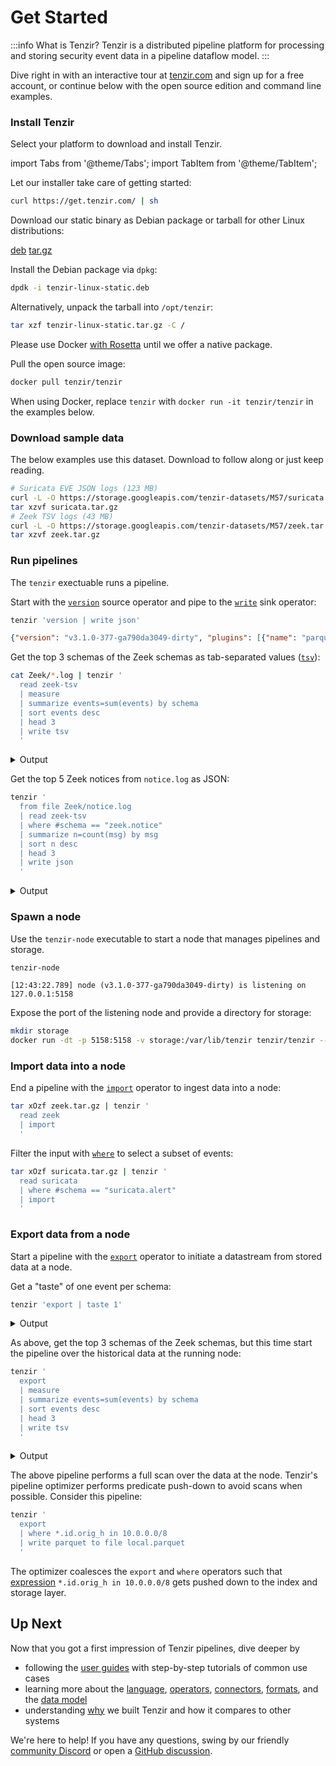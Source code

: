 # Get Started

<!-- Keep in sync with project README at https://github.com/tenzir/tenzir -->

:::info What is Tenzir?
Tenzir is a distributed pipeline platform for processing and storing security
event data in a pipeline dataflow model.
:::

Dive right in with an interactive tour at [tenzir.com](https://tenzir.com) and
sign up for a free account, or continue below with the open source edition and
command line examples.

### Install Tenzir

Select your platform to download and install Tenzir.

import Tabs from '@theme/Tabs';
import TabItem from '@theme/TabItem';

<Tabs>
  <TabItem value="universal" label="All Platforms" default>

  Let our installer take care of getting started:

  ```bash
  curl https://get.tenzir.com/ | sh
  ```

  </TabItem>
  <TabItem value="linux" label="Linux">
  
  Download our static binary as Debian package or tarball for other Linux
  distributions:

  <div class="padding--sm">
    <a class="button button--md button--info margin--md" href="https://github.com/tenzir/tenzir/releases/latest/download/tenzir-linux-static.deb">deb</a>
    <a class="button button--md button--primary margin--md" href="https://github.com/tenzir/tenzir/releases/latest/download/tenzir-linux-static.tar.gz">tar.gz</a>
  </div>

  Install the Debian package via `dpkg`:

  ```bash
  dpdk -i tenzir-linux-static.deb
  ```

  Alternatively, unpack the tarball into `/opt/tenzir`:

  ```bash
  tar xzf tenzir-linux-static.tar.gz -C /
  ```
  </TabItem>
  <TabItem value="macos" label="macOS">

  Please use Docker [with
  Rosetta](https://levelup.gitconnected.com/docker-on-apple-silicon-mac-how-to-run-x86-containers-with-rosetta-2-4a679913a0d5)
  until we offer a native package.

  </TabItem>
  <TabItem value="docker" label="Docker">

  Pull the open source image:

  ```bash
  docker pull tenzir/tenzir
  ```

  When using Docker, replace `tenzir` with `docker run -it tenzir/tenzir` in the
  examples below.

  </TabItem>
</Tabs>

### Download sample data

The below examples use this dataset. Download to follow along or just keep
reading.

```bash
# Suricata EVE JSON logs (123 MB)
curl -L -O https://storage.googleapis.com/tenzir-datasets/M57/suricata.tar.gz
tar xzvf suricata.tar.gz
# Zeek TSV logs (43 MB)
curl -L -O https://storage.googleapis.com/tenzir-datasets/M57/zeek.tar.gz
tar xzvf zeek.tar.gz
```

### Run pipelines

The `tenzir` exectuable runs a pipeline.

Start with the [`version`](operators/sources/version.md) source operator and
pipe to the [`write`](operators/sinks/write.md) sink operator:

```bash
tenzir 'version | write json' 
```

```json
{"version": "v3.1.0-377-ga790da3049-dirty", "plugins": [{"name": "parquet", "version": "bundled"}, {"name": "pcap", "version": "bundled"}, {"name": "sigma", "version": "bundled"}, {"name": "web", "version": "bundled"}]}
```

Get the top 3 schemas of the Zeek schemas as tab-separated values
([`tsv`](formats/tsv.md)):

```bash
cat Zeek/*.log | tenzir '
  read zeek-tsv 
  | measure 
  | summarize events=sum(events) by schema 
  | sort events desc 
  | head 3 
  | write tsv
  '
```

<details>
<summary>Output</summary>

```
schema	events
zeek.conn	583838
zeek.ssl	42389
zeek.files	21922
```

</details>

Get the top 5 Zeek notices from `notice.log` as JSON:

```bash
tenzir '
  from file Zeek/notice.log
  | read zeek-tsv 
  | where #schema == "zeek.notice"
  | summarize n=count(msg) by msg
  | sort n desc 
  | head 3 
  | write json
  '
```

<details>
<summary>Output</summary>

```json
{"msg": "SSL certificate validation failed with (certificate has expired)", "n": 2201}
{"msg": "SSL certificate validation failed with (unable to get local issuer certificate)", "n": 1600}
{"msg": "SSL certificate validation failed with (self signed certificate)", "n": 603}
{"msg": "Detected SMB::FILE_WRITE to admin file share '\\\\10.5.26.4\\C$\\WINDOWS\\h48l10jxplwhq9eowyecjmwg0nxwu72zblns1l3v3c6uu6p6069r4c4c5yjwv_e7.exe'", "n": 339}
{"msg": "SSL certificate validation failed with (certificate is not yet valid)", "n": 324}
```

</details>

### Spawn a node

Use the `tenzir-node` executable to start a node that manages pipelines and
storage.

<Tabs>
  <TabItem value="binary" label="Binary" default>

  ```bash
  tenzir-node
  ```

  ```
  [12:43:22.789] node (v3.1.0-377-ga790da3049-dirty) is listening on 127.0.0.1:5158
  ```

  </TabItem>
  <TabItem value="docker" label="Docker">

  Expose the port of the listening node and provide a directory for storage:

  ```bash
  mkdir storage
  docker run -dt -p 5158:5158 -v storage:/var/lib/tenzir tenzir/tenzir --entry-point=tenzir-node
  ```

  </TabItem>
</Tabs>

### Import data into a node

End a pipeline with the [`import`](operators/sinks/import.md) operator to ingest
data into a node:

```bash
tar xOzf zeek.tar.gz | tenzir '
  read zeek
  | import
  '
```

Filter the input with [`where`](operators/transformations/where.md) to select a
subset of events:

```bash
tar xOzf suricata.tar.gz | tenzir '
  read suricata
  | where #schema == "suricata.alert"
  | import
  '
```

### Export data from a node

Start a pipeline with the [`export`](operators/sources/export.md) operator to
initiate a datastream from stored data at a node.

Get a "taste" of one event per schema:

```bash
tenzir 'export | taste 1'
```

<details>
<summary>Output</summary>

TODO

</details>

As above, get the top 3 schemas of the Zeek schemas, but this time start the
pipeline over the historical data at the running node:

```bash
tenzir '
  export
  | measure 
  | summarize events=sum(events) by schema 
  | sort events desc 
  | head 3 
  | write tsv
  '
```

<details>
<summary>Output</summary>

```
schema	events
zeek.conn	583838
zeek.ssl	42389
zeek.files	21922
```

</details>

The above pipeline performs a full scan over the data at the node. Tenzir's
pipeline optimizer performs predicate push-down to avoid scans when possible.
Consider this pipeline:

```bash
tenzir '
  export
  | where *.id.orig_h in 10.0.0.0/8
  | write parquet to file local.parquet
  '
```

The optimizer coalesces the `export` and `where` operators such that
[expression](language/expressions.md) `*.id.orig_h in 10.0.0.0/8` gets pushed
down to the index and storage layer.

## Up Next

Now that you got a first impression of Tenzir pipelines, dive deeper by

- following the [user guides](user-guides.md) with step-by-step tutorials of
  common use cases
- learning more about the [language](language.md), [operators](operators.md),
  [connectors](connectors.md), [formats](formats.md), and the [data
  model](data-model.md)
- understanding [why](why-tenzir.md) we built Tenzir and how it compares to
  other systems

We're here to help! If you have any questions, swing by our friendly [community
Discord](/discord) or open a [GitHub
discussion](https://github.com/tenzir/tenzir/discussions).

